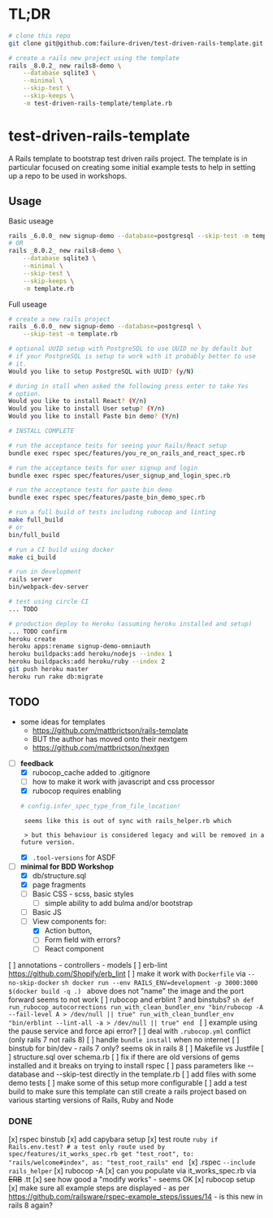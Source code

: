 # TL;DR

```sh
# clone this repo
git clone git@github.com:failure-driven/test-driven-rails-template.git

# create a rails new project using the template
rails _8.0.2_ new rails8-demo \
    --database sqlite3 \
    --minimal \
    --skip-test \
    --skip-keeps \
    -m test-driven-rails-template/template.rb
```

# test-driven-rails-template

A Rails template to bootstrap test driven rails project. The template is in
particular focused on creating some initial example tests to help in setting up
a repo to be used in workshops.

## Usage

Basic useage

```sh
rails _6.0.0_ new signup-demo --database=postgresql --skip-test -m template.rb
# OR
rails _8.0.2_ new rails8-demo \
    --database sqlite3 \
    --minimal \
    --skip-test \
    --skip-keeps \
    -m template.rb
```

Full useage

```sh
# create a new rails project
rails _6.0.0_ new signup-demo --database=postgresql \
    --skip-test -m template.rb

# optional UUID setup with PostgreSQL to use UUID no by default but
# if your PostgreSQL is setup to work with it probably better to use
# it.
Would you like to setup PostgreSQL with UUID? (y/N)

# during in stall when asked the following press enter to take Yes
# option.
Would you like to install React? (Y/n)
Would you like to install User setup? (Y/n)
Would you like to install Paste bin demo? (Y/n)

# INSTALL COMPLETE

# run the acceptance tests for seeing your Rails/React setup
bundle exec rspec spec/features/you_re_on_rails_and_react_spec.rb

# run the acceptance tests for user signup and login
bundle exec rspec spec/features/user_signup_and_login_spec.rb

# run the acceptance tests for paste bin demo
bundle exec rspec spec/features/paste_bin_demo_spec.rb

# run a full build of tests including rubocop and linting
make full_build
# or
bin/full_build

# run a CI build using docker
make ci_build

# run in development
rails server
bin/webpack-dev-server

# test using circle CI
... TODO

# production deploy to Heroku (assuming heroku installed and setup)
... TODO confirm
heroku create
heroku apps:rename signup-demo-omniauth
heroku buildpacks:add heroku/nodejs --index 1
heroku buildpacks:add heroku/ruby --index 2
git push heroku master
heroku run rake db:migrate
```

## TODO

- some ideas for templates
    - https://github.com/mattbrictson/rails-template
    - BUT the author has moved onto their nextgem
    - https://github.com/mattbrictson/nextgen

- [ ] **feedback**
    - [x] rubocop_cache added to .gitignore
    - [ ] how to make it work with javascript and css processor
    - [x] rubocop requires enabling
  ```ruby
  # config.infer_spec_type_from_file_location!
  ```
       seems like this is out of sync with rails_helper.rb which

       > but this behaviour is considered legacy and will be removed in a future version.

    - [x] `.tool-versions` for ASDF
- [ ] **minimal for BDD Workshop**
    - [x] db/structure.sql
    - [x] page fragments
    - [ ] Basic CSS - scss, basic styles
        - [ ] simple ability to add bulma and/or bootstrap
    - [ ] Basic JS
    - [ ] View components for:
        - [x] Action button,
        - [ ] Form field with errors?
        - [ ] React component

[ ] annotations
    - controllers
    - models
[ ] erb-lint https://github.com/Shopify/erb_lint
[ ] make it work with `Dockerfile` via `--no-skip-docker`
    ```sh
    docker run --env RAILS_ENV=development -p 3000:3000 $(docker build -q .)
    ```
    above does not "name" the image and the port forward seems to not work
[ ] rubocop and erblint ? and binstubs?
    ```sh
    def run_rubocop_autocorrections
      run_with_clean_bundler_env "bin/rubocop -A --fail-level A > /dev/null || true"
      run_with_clean_bundler_env "bin/erblint --lint-all -a > /dev/null || true"
    end
    ```
[ ] example using the pause service and force api error?
[ ] deal with `.rubocop.yml` conflict (only rails 7 not rails 8)
[ ] handle `bundle install` when no internet
[ ] binstub for bin/dev - rails 7 only? seems ok in rails 8
[ ] Makefile vs Justfile
[ ] structure.sql over schema.rb
[ ] fix if there are old versions of gems installed and it breaks on trying to
    install rspec
[ ] pass parameters like --database and --skip-test directly in the template.rb
[ ] add files with some demo tests
[ ] make some of this setup more configurable
[ ] add a test build to make sure this template can still create a rails
    project based on various starting versions of Rails, Ruby and Node

### DONE

[x] rspec binstub
[x] add capybara setup
[x] test route
    ```ruby
    if Rails.env.test?
      # a test only route used by spec/features/it_works_spec.rb
      get "test_root", to: "rails/welcome#index", as: "test_root_rails"
    end
    ```
[x] .rspec `--include rails_helper`
[x] rubocop -A
[x] can you populate via it_works_spec.rb via ~~ERB~~ .tt
[x] see how good a "modify works" - seems OK
[x] rubocop setup
[x] make sure all example steps are displayed
    - as per https://github.com/railsware/rspec-example_steps/issues/14
    - is this new in rails 8 again?
